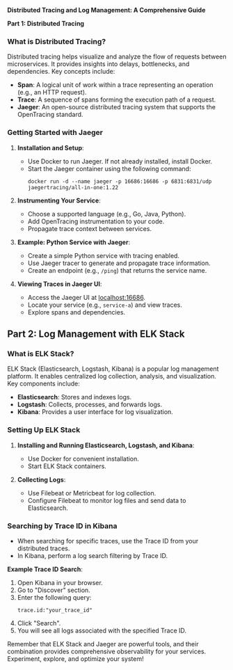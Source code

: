**Distributed Tracing and Log Management: A Comprehensive Guide**

**Part 1: Distributed Tracing**

### What is Distributed Tracing?
Distributed tracing helps visualize and analyze the flow of requests between microservices. It provides insights into delays, bottlenecks, and dependencies. Key concepts include:

- **Span**: A logical unit of work within a trace representing an operation (e.g., an HTTP request).
- **Trace**: A sequence of spans forming the execution path of a request.
- **Jaeger**: An open-source distributed tracing system that supports the OpenTracing standard.

### Getting Started with Jaeger
1. **Installation and Setup**:
    - Use Docker to run Jaeger. If not already installed, install Docker.
    - Start the Jaeger container using the following command:
      ```
      docker run -d --name jaeger -p 16686:16686 -p 6831:6831/udp jaegertracing/all-in-one:1.22
      ```

2. **Instrumenting Your Service**:
    - Choose a supported language (e.g., Go, Java, Python).
    - Add OpenTracing instrumentation to your code.
    - Propagate trace context between services.

3. **Example: Python Service with Jaeger**:
    - Create a simple Python service with tracing enabled.
    - Use Jaeger tracer to generate and propagate trace information.
    - Create an endpoint (e.g., `/ping`) that returns the service name.

4. **Viewing Traces in Jaeger UI**:
    - Access the Jaeger UI at [localhost:16686](http://localhost:16686).
    - Locate your service (e.g., `service-a`) and view traces.
    - Explore spans and dependencies.

## Part 2: Log Management with ELK Stack

### What is ELK Stack?
ELK Stack (Elasticsearch, Logstash, Kibana) is a popular log management platform. It enables centralized log collection, analysis, and visualization. Key components include:

- **Elasticsearch**: Stores and indexes logs.
- **Logstash**: Collects, processes, and forwards logs.
- **Kibana**: Provides a user interface for log visualization.

### Setting Up ELK Stack
1. **Installing and Running Elasticsearch, Logstash, and Kibana**:
    - Use Docker for convenient installation.
    - Start ELK Stack containers.

2. **Collecting Logs**:
    - Use Filebeat or Metricbeat for log collection.
    - Configure Filebeat to monitor log files and send data to Elasticsearch.

### Searching by Trace ID in Kibana
- When searching for specific traces, use the Trace ID from your distributed traces.
- In Kibana, perform a log search filtering by Trace ID.

**Example Trace ID Search**:
1. Open Kibana in your browser.
2. Go to "Discover" section.
3. Enter the following query:
   ```
   trace.id:"your_trace_id"
   ```
4. Click "Search".
5. You will see all logs associated with the specified Trace ID.

Remember that ELK Stack and Jaeger are powerful tools, and their combination provides comprehensive observability for your services. Experiment, explore, and optimize your system!